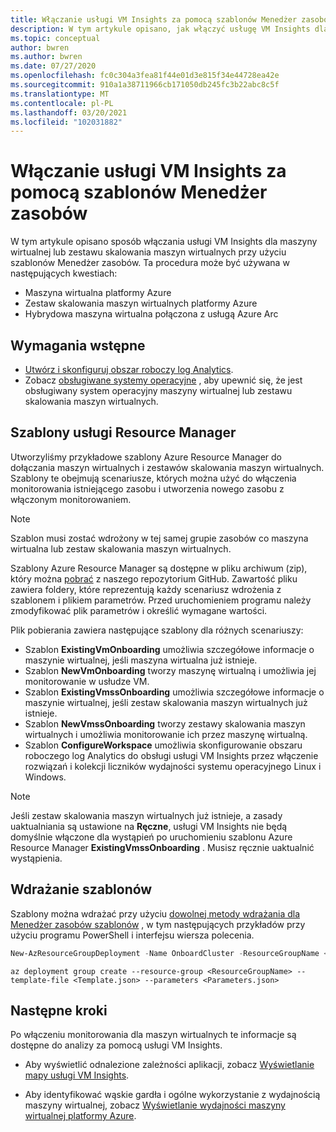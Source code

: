 ```yaml
---
title: Włączanie usługi VM Insights za pomocą szablonów Menedżer zasobów
description: W tym artykule opisano, jak włączyć usługę VM Insights dla co najmniej jednej maszyny wirtualnej platformy Azure lub zestawu skalowania maszyn wirtualnych za pomocą szablonów Azure PowerShell lub Azure Resource Manager.
ms.topic: conceptual
author: bwren
ms.author: bwren
ms.date: 07/27/2020
ms.openlocfilehash: fc0c304a3fea81f44e01d3e815f34e44728ea42e
ms.sourcegitcommit: 910a1a38711966cb171050db245fc3b22abc8c5f
ms.translationtype: MT
ms.contentlocale: pl-PL
ms.lasthandoff: 03/20/2021
ms.locfileid: "102031882"
---
```

# <a name="enable-vm-insights-using-resource-manager-templates"></a>Włączanie usługi VM Insights za pomocą szablonów Menedżer zasobów
W tym artykule opisano sposób włączania usługi VM Insights dla maszyny wirtualnej lub zestawu skalowania maszyn wirtualnych przy użyciu szablonów Menedżer zasobów. Ta procedura może być używana w następujących kwestiach:

- Maszyna wirtualna platformy Azure
- Zestaw skalowania maszyn wirtualnych platformy Azure
- Hybrydowa maszyna wirtualna połączona z usługą Azure Arc

## <a name="prerequisites"></a>Wymagania wstępne

- [Utwórz i skonfiguruj obszar roboczy log Analytics](./vminsights-configure-workspace.md). 
- Zobacz [obsługiwane systemy operacyjne](./vminsights-enable-overview.md#supported-operating-systems) , aby upewnić się, że jest obsługiwany system operacyjny maszyny wirtualnej lub zestawu skalowania maszyn wirtualnych. 

## <a name="resource-manager-templates"></a>Szablony usługi Resource Manager

Utworzyliśmy przykładowe szablony Azure Resource Manager do dołączania maszyn wirtualnych i zestawów skalowania maszyn wirtualnych. Szablony te obejmują scenariusze, których można użyć do włączenia monitorowania istniejącego zasobu i utworzenia nowego zasobu z włączonym monitorowaniem.

>[!NOTE]
>Szablon musi zostać wdrożony w tej samej grupie zasobów co maszyna wirtualna lub zestaw skalowania maszyn wirtualnych.


Szablony Azure Resource Manager są dostępne w pliku archiwum (zip), który można [pobrać](https://aka.ms/VmInsightsARMTemplates) z naszego repozytorium GitHub. Zawartość pliku zawiera foldery, które reprezentują każdy scenariusz wdrożenia z szablonem i plikiem parametrów. Przed uruchomieniem programu należy zmodyfikować plik parametrów i określić wymagane wartości. 

Plik pobierania zawiera następujące szablony dla różnych scenariuszy:

- Szablon **ExistingVmOnboarding** umożliwia szczegółowe informacje o maszynie wirtualnej, jeśli maszyna wirtualna już istnieje.
- Szablon **NewVmOnboarding** tworzy maszynę wirtualną i umożliwia jej monitorowanie w usłudze VM.
- Szablon **ExistingVmssOnboarding** umożliwia szczegółowe informacje o maszynie wirtualnej, jeśli zestaw skalowania maszyn wirtualnych już istnieje.
- Szablon **NewVmssOnboarding** tworzy zestawy skalowania maszyn wirtualnych i umożliwia monitorowanie ich przez maszynę wirtualną.
- Szablon **ConfigureWorkspace** umożliwia skonfigurowanie obszaru roboczego log Analytics do obsługi usługi VM Insights przez włączenie rozwiązań i kolekcji liczników wydajności systemu operacyjnego Linux i Windows.

>[!NOTE]
>Jeśli zestaw skalowania maszyn wirtualnych już istnieje, a zasady uaktualniania są ustawione na **Ręczne**, usługi VM Insights nie będą domyślnie włączone dla wystąpień po uruchomieniu szablonu Azure Resource Manager **ExistingVmssOnboarding** . Musisz ręcznie uaktualnić wystąpienia.

## <a name="deploy-templates"></a>Wdrażanie szablonów
Szablony można wdrażać przy użyciu [dowolnej metody wdrażania dla Menedżer zasobów szablonów](../../azure-resource-manager/templates/deploy-powershell.md) , w tym następujących przykładów przy użyciu programu PowerShell i interfejsu wiersza polecenia.

```powershell
New-AzResourceGroupDeployment -Name OnboardCluster -ResourceGroupName <ResourceGroupName> -TemplateFile <Template.json> -TemplateParameterFile <Parameters.json>
```


```azurecli
az deployment group create --resource-group <ResourceGroupName> --template-file <Template.json> --parameters <Parameters.json>
```



## <a name="next-steps"></a>Następne kroki

Po włączeniu monitorowania dla maszyn wirtualnych te informacje są dostępne do analizy za pomocą usługi VM Insights.

- Aby wyświetlić odnalezione zależności aplikacji, zobacz [Wyświetlanie mapy usługi VM Insights](vminsights-maps.md).

- Aby identyfikować wąskie gardła i ogólne wykorzystanie z wydajnością maszyny wirtualnej, zobacz [Wyświetlanie wydajności maszyny wirtualnej platformy Azure](vminsights-performance.md).
